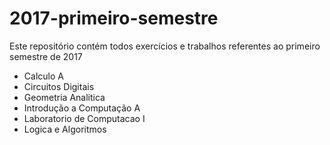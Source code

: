# 2017-primeiro-semestre
Este repositório contém todos exercícios e trabalhos referentes ao primeiro semestre de 2017

-  Calculo A
- Circuitos Digitais
- Geometria Analitica
- Introdução a Computação A
- Laboratorio de Computacao I
- Logica e Algoritmos
